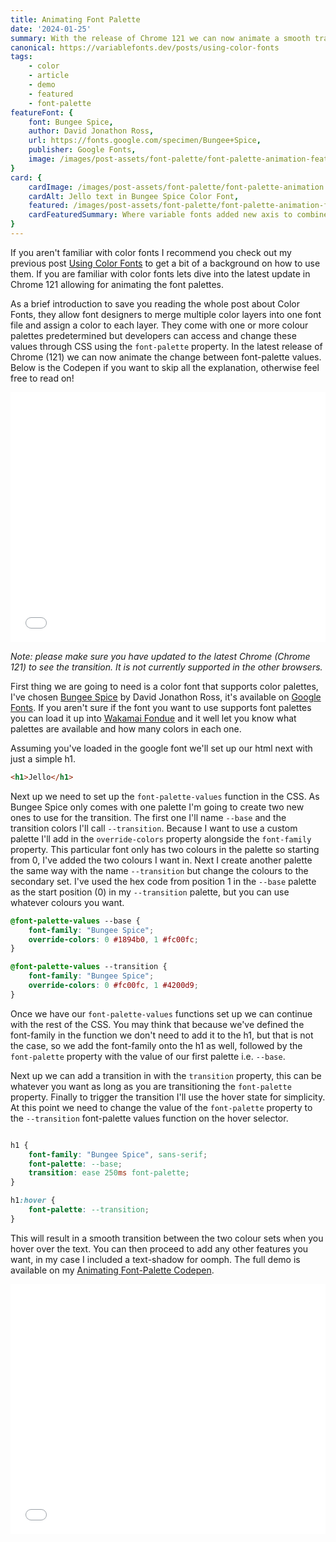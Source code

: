 ```yaml
---
title: Animating Font Palette
date: '2024-01-25'
summary: With the release of Chrome 121 we can now animate a smooth transition between font-palettes in Color Fonts using only CSS.
canonical: https://variablefonts.dev/posts/using-color-fonts
tags:
    - color
    - article
    - demo
    - featured
    - font-palette
featureFont: {
    font: Bungee Spice, 
    author: David Jonathon Ross,
    url: https://fonts.google.com/specimen/Bungee+Spice,
    publisher: Google Fonts,   
    image: /images/post-assets/font-palette/font-palette-animation-featured.jpg
}
card: {
    cardImage: /images/post-assets/font-palette/font-palette-animation.jpg,
    cardAlt: Jello text in Bungee Spice Color Font,
    featured: /images/post-assets/font-palette/font-palette-animation-featured.jpg,
    cardFeaturedSummary: Where variable fonts added new axis to combine multiple font styles into the one file color fonts do a similar thing but with color, and now these colour palettes can be animated opening up more doors for creating text effects on the web.
}
---
```


If you aren't familiar with color fonts I recommend you check out my previous post [Using Color Fonts](/posts/using-color-fonts) to get a bit of a background on how to use them. If you are familiar with color fonts lets dive into the latest update in Chrome 121 allowing for animating the font palettes.

As a brief introduction to save you reading the whole post about Color Fonts, they allow font designers to merge multiple color layers into one font file and assign a color to each layer. They come with one or more colour palettes predetermined but developers can access and change these values through CSS using the `font-palette` property. In the latest release of Chrome (121) we can now animate the change between font-palette values. Below is the Codepen if you want to skip all the explanation, otherwise feel free to read on!

<div class="codepen"><iframe height="400" style="width: 100%;" scrolling="no" title="Animating font-palette" src="//codepen.io/mandymichael/embed/poYWayY/?height=300&theme-id=dark&default-tab=result" frameBorder="no"  allowfullscreen="true">
</iframe></div>

*Note: please make sure you have updated to the latest Chrome (Chrome 121) to see the transition. It is not currently supported in the other browsers.*

First thing we are going to need is a color font that supports color palettes, I've chosen [Bungee Spice](https://fonts.google.com/specimen/Bungee+Spice) by David Jonathon Ross, it's available on [Google Fonts](https://fonts.google.com/specimen/Bungee+Spice). If you aren't sure if the font you want to use supports font palettes you can load it up into [Wakamai Fondue](https://wakamaifondue.com/) and it well let you know what palettes are available and how many colors in each one.

Assuming you've loaded in the google font we'll set up our html next with just a simple h1.

```html
<h1>Jello</h1>
```

Next up we need to set up the `font-palette-values` function in the CSS. As Bungee Spice only comes with one palette I'm going to create two new ones to use for the transition. The first one I'll name `--base` and the transition colors I'll call `--transition`. Because I want to use a custom palette I'll add in the `override-colors` property alongside the `font-family` property. This particular font only has two colours in the palette so starting from 0, I've added the two colours I want in. Next I create another palette the same way with the name `--transition` but change the colours to the secondary set. I've used the hex code from position 1 in the `--base` palette as the start position (0) in my `--transition` palette, but you can use whatever colours you want.

```css
@font-palette-values --base {
	font-family: "Bungee Spice";
	override-colors: 0 #1894b0, 1 #fc00fc;
}

@font-palette-values --transition {
	font-family: "Bungee Spice";
	override-colors: 0 #fc00fc, 1 #4200d9;
}
```

Once we have our `font-palette-values` functions set up we can continue with the rest of the CSS. You may think that because we've defined the font-family in the function we don't need to add it to the h1, but that is not the case, so we add the font-family onto the h1 as well, followed by the `font-palette` property with the value of our first palette i.e. `--base`.

Next up we can add a transition in with the `transition` property, this can be whatever you want as long as you are transitioning the `font-palette` property. Finally to trigger the transition I'll use the hover state for simplicity. At this point we need to change the value of the `font-palette` property to the `--transition` font-palette values function on the hover selector.

```css

h1 {
	font-family: "Bungee Spice", sans-serif;
	font-palette: --base;
	transition: ease 250ms font-palette;
}

h1:hover {
	font-palette: --transition;
}

```

This will result in a smooth transition between the two colour sets when you hover over the text. You can then proceed to add any other features you want, in my case I included a text-shadow for oomph. The full demo is available on my [Animating Font-Palette Codepen](https://codepen.io/mandymichael/pen/poYWayY).

<div class="codepen"><iframe height="400" style="width: 100%;" scrolling="no" title="Animating font-palette" src="//codepen.io/mandymichael/embed/poYWayY/?height=300&theme-id=dark&default-tab=result" frameBorder="no"  allowfullscreen="true">
</iframe></div>

